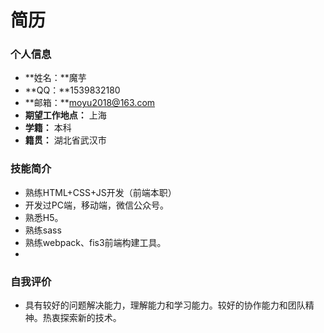 # 简历



### 个人信息

- **姓名：**魔芋
- **QQ：**1539832180
- **邮箱：**moyu2018@163.com
- **期望工作地点：** 上海
- **学籍：** 本科
- **籍贯：** 湖北省武汉市



### 技能简介

- 熟练HTML+CSS+JS开发（前端本职） 
- 开发过PC端，移动端，微信公众号。
- 熟悉H5。
- 熟练sass
- 熟练webpack、fis3前端构建工具。
- 



### 自我评价

- 具有较好的问题解决能力，理解能力和学习能力。较好的协作能力和团队精神。热衷探索新的技术。